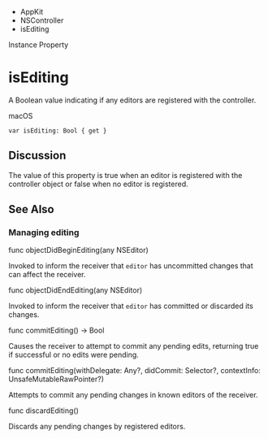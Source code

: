 

- AppKit
- NSController
-  isEditing 

Instance Property

# isEditing

A Boolean value indicating if any editors are registered with the controller.

macOS

``` source
var isEditing: Bool { get }
```

## Discussion

The value of this property is true when an editor is registered with the controller object or false when no editor is registered.

## See Also

### Managing editing

func objectDidBeginEditing(any NSEditor)

Invoked to inform the receiver that `editor` has uncommitted changes that can affect the receiver.

func objectDidEndEditing(any NSEditor)

Invoked to inform the receiver that `editor` has committed or discarded its changes.

func commitEditing() -> Bool

Causes the receiver to attempt to commit any pending edits, returning true if successful or no edits were pending.

func commitEditing(withDelegate: Any?, didCommit: Selector?, contextInfo: UnsafeMutableRawPointer?)

Attempts to commit any pending changes in known editors of the receiver.

func discardEditing()

Discards any pending changes by registered editors.

